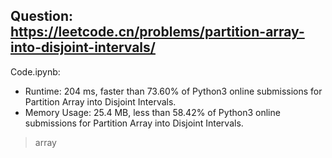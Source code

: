 ## Question: https://leetcode.cn/problems/partition-array-into-disjoint-intervals/

Code.ipynb:
* Runtime: 204 ms, faster than 73.60% of Python3 online submissions for Partition Array into Disjoint Intervals.
* Memory Usage: 25.4 MB, less than 58.42% of Python3 online submissions for Partition Array into Disjoint Intervals.
> array

